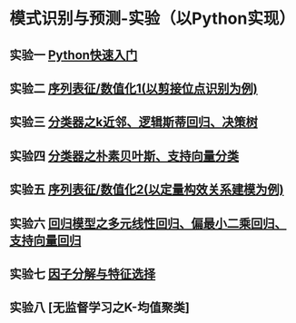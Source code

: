 # 模式识别与预测-实验（以Python实现）

## 实验一 [Python快速入门](https://github.com/ZhijunBioinf/Pattern-Recognition-and-Prediction/blob/master/Lab1_PythonLearning/PythonLearning.md)

## 实验二 [序列表征/数值化1(以剪接位点识别为例)](https://github.com/ZhijunBioinf/Pattern-Recognition-and-Prediction/blob/master/Lab2_SplicingSequencesCoding/sequence_coding.md)

## 实验三 [分类器之k近邻、逻辑斯蒂回归、决策树](https://github.com/ZhijunBioinf/Pattern-Recognition-and-Prediction/blob/master/Lab3_Classifiers_KNN-LR-DT/classifiers1.md)

## 实验四 [分类器之朴素贝叶斯、支持向量分类](https://github.com/ZhijunBioinf/Pattern-Recognition-and-Prediction/blob/master/Lab4_Classifiers_Bayes-SVM/classifiers2.md)

## 实验五 [序列表征/数值化2(以定量构效关系建模为例)](https://github.com/ZhijunBioinf/Pattern-Recognition-and-Prediction/blob/master/Lab5_PeptideSequencesCoding/sequence_coding2.md)

## 实验六 [回归模型之多元线性回归、偏最小二乘回归、支持向量回归](https://github.com/ZhijunBioinf/Pattern-Recognition-and-Prediction/blob/master/Lab6_Regression_MLR-PLSR-SVR/regress1.md)

## 实验七 [因子分解与特征选择](https://github.com/ZhijunBioinf/Pattern-Recognition-and-Prediction/blob/master/Lab7_FeatureReduction/dimReduction.md)

## 实验八 [无监督学习之K-均值聚类]

